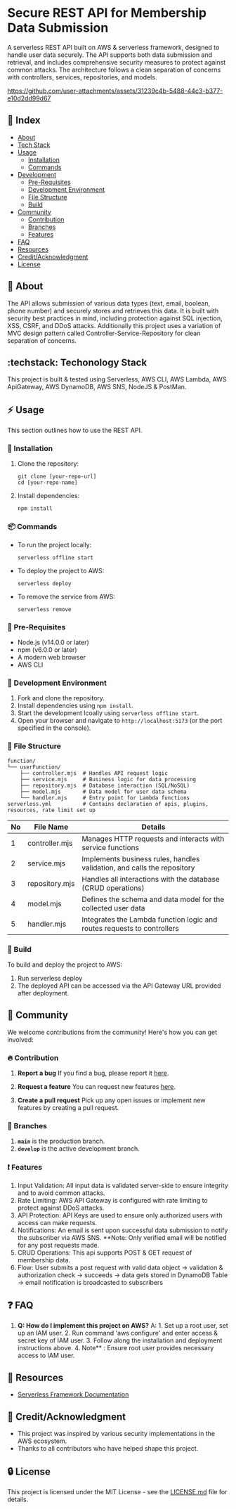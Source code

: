 # Secure REST API for Membership Data Submission


A serverless REST API built on AWS & serverless framework, designed to handle user data securely. The API supports both data submission and retrieval, and includes comprehensive security measures to protect against common attacks. The architecture follows a clean separation of concerns with controllers, services, repositories, and models.

https://github.com/user-attachments/assets/31239c4b-5488-44c3-b377-e10d2dd99d67

## :ledger: Index

- [About](#beginner-about)
- [Tech Stack](#techstack-techstack)
- [Usage](#zap-usage)
  - [Installation](#electric_plug-installation)
  - [Commands](#package-commands)
- [Development](#wrench-development)
  - [Pre-Requisites](#notebook-pre-requisites)
  - [Development Environment](#nut_and_bolt-development-environment)
  - [File Structure](#file_folder-file-structure)
  - [Build](#hammer-build)  
- [Community](#cherry_blossom-community)
  - [Contribution](#fire-contribution)
  - [Branches](#cactus-branches)
  - [Features](#exclamation-features)  
- [FAQ](#question-faq)
- [Resources](#page_facing_up-resources)
- [Credit/Acknowledgment](#star2-creditacknowledgment)
- [License](#lock-license)

##  :beginner: About
The API allows submission of various data types (text, email, boolean, phone number) and securely stores and retrieves this data. It is built with security best practices in mind, including protection against SQL injection, XSS, CSRF, and DDoS attacks. Additionally this project uses a variation of MVC design pattern called Controller-Service-Repository for clean separation of concerns.

##  :techstack: Techonology Stack
This project is built & tested using Serverless, AWS CLI, AWS Lambda, AWS ApiGateway, AWS DynamoDB, AWS SNS, NodeJS & PostMan.

## :zap: Usage
This section outlines how to use the REST API.

###  :electric_plug: Installation
1. Clone the repository:
   ```
   git clone [your-repo-url]
   cd [your-repo-name]
   ```
2. Install dependencies:
   ```
   npm install
   ```

###  :package: Commands
- To run the project locally:
  ```
  serverless offline start
  ```
- To deploy the project to AWS:
  ```
  serverless deploy
  ```
- To remove the service from AWS:
  ```
  serverless remove
  ```

### :notebook: Pre-Requisites
- Node.js (v14.0.0 or later)
- npm (v6.0.0 or later)
- A modern web browser
- AWS CLI

###  :nut_and_bolt: Development Environment
1. Fork and clone the repository.
2. Install dependencies using `npm install`.
3. Start the development lcoally using `serverless offline start`.
4. Open your browser and navigate to `http://localhost:5173` (or the port specified in the console).

###  :file_folder: File Structure
```
function/
└── userFunction/
    ├── controller.mjs  # Handles API request logic
    ├── service.mjs     # Business logic for data processing
    ├── repository.mjs  # Database interaction (SQL/NoSQL)
    ├── model.mjs       # Data model for user data schema
    └── handler.mjs     # Entry point for Lambda functions
serverless.yml          # Contains declaration of apis, plugins, resources, rate limit set up
```

| No | File Name | Details 
|----|------------|-------|
| 1  | controller.mjs | Manages HTTP requests and interacts with service functions |
| 2  | service.mjs | Implements business rules, handles validation, and calls the repository |
| 3  | repository.mjs | Handles all interactions with the database (CRUD operations) |
| 4  | model.mjs   | Defines the schema and data model for the collected user data |
| 5  | handler.mjs | Integrates the Lambda function logic and routes requests to controllers |

###  :hammer: Build
To build and deploy the project to AWS:
1. Run serverless deploy
2. The deployed API can be accessed via the API Gateway URL provided after deployment.

## :cherry_blossom: Community

We welcome contributions from the community! Here's how you can get involved:

###  :fire: Contribution

1. **Report a bug** 
   If you find a bug, please report it [here](link-to-issues).

2. **Request a feature** 
   You can request new features [here](link-to-feature-requests).

3. **Create a pull request** 
   Pick up any open issues or implement new features by creating a pull request.

### :cactus: Branches

1. **`main`** is the production branch.
2. **`develop`** is the active development branch.

### :exclamation: Features
1. Input Validation: All input data is validated server-side to ensure integrity and to avoid common attacks.
2. Rate Limiting: AWS API Gateway is configured with rate limiting to protect against DDoS attacks.
3. API Protection: API Keys are used to ensure only authorized users with access can make requests.
4. Notifications: An email is sent upon successful data submission to notify the subscriber via AWS SNS. **Note: Only verified email will be notified for any post requests made.
5. CRUD Operations: This api supports POST & GET request of membership data.
6. Flow: User submits a post request with valid data object -> validation & authorization check -> succeeds -> data gets stored in DynamoDB Table -> email notification is broadcasted to subscribers

## :question: FAQ
1. **Q: How do I implement this project on AWS?**
   A: 1. Set up a root user, set up an IAM user.
      2. Run command 'aws configure' and enter access & secret key of IAM user.
      3. Follow along the installation and deployment instructions above.
      4. Note** : Ensure root user provides necessary access to IAM user.

##  :page_facing_up: Resources
- [Serverless Framework Documentation](https://www.serverless.com/framework/docs)


## :star2: Credit/Acknowledgment
- This project was inspired by various security implementations in the AWS ecosystem.
- Thanks to all contributors who have helped shape this project.

##  :lock: License
This project is licensed under the MIT License - see the [LICENSE.md](LICENSE.md) file for details.
